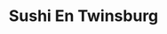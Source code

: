 ---
layout: place
title: "Sushi En Twinsburg"
permalink: /ohio/twinsburg/sushi-en-twinsburg.html
stateAbbr: OH
stateName: Ohio
cityName: Twinsburg
place_id: ChIJYVv3KSwfMYgRTKBdX_N4Bhk
photos:
  - name: >-
      places/ChIJYVv3KSwfMYgRTKBdX_N4Bhk/photos/AeeoHcJZCmZwPlaZy9aacI9JnDwSuOoj6FWsYA3Ao8dbz3_8kNVEI_QHVwcVoqA4vFHHAICDM4H7OS7gIskNy6KGp7epwQRF9vJvLN3eGw6x2OFyo4sTpkvqd4KJc1oSPaldwgRzvToC14MEcQ8546L954z0OOltEDB3ua4Usnl6yh7Lg4qZIfSAThhgp2VVUcPj-1gPo13cihz71Mj_31xejK__peIJPmlDh7KxRng9mDGAikP485PeQBpNY0rx99BSKSUObYehfJfFJPYdI2GPmyeDI30cyu59QnaMIcCyNiiKJQ
    widthPx: 4032
    heightPx: 3024
    authorAttributions:
      - displayName: Sushi En
        uri: https://maps.google.com/maps/contrib/107019762184031570462
        photoUri: >-
          https://lh3.googleusercontent.com/a-/ALV-UjVojYPlkY2DACg3u0H1BkAU74g6YbFsNER3KV6rsre8iPonxno=s100-p-k-no-mo
    flagContentUri: >-
      https://www.google.com/local/imagery/report/?cb_client=maps_api_places.places_api&image_key=!1e10!2sAF1QipPLvbJdPJHQ0rSEUoodvGI6kDAuus4H44CX-enq&hl=en-US
    googleMapsUri: >-
      https://www.google.com/maps/place//data=!3m4!1e2!3m2!1sAF1QipPLvbJdPJHQ0rSEUoodvGI6kDAuus4H44CX-enq!2e10!4m2!3m1!1s0x88311f2c29f75b61:0x190678f35f5da04c
  - name: >-
      places/ChIJYVv3KSwfMYgRTKBdX_N4Bhk/photos/AeeoHcKkTbkWEhAUim4fjR_MN1k9MlDo4k-3YBlF4rhE9XGoeQ0Bk4qmtCFwp3lBMPSVyTlH9GvC-2RvZvs6-vgNKabVgjdU2gKAgYq7L0pynbjxpN5PemQWA5Z2jo5su8kHh-xFP63YuRmnLMPpel-9KY_brC8vBem4gLCjtrUCekHmQOG4OLJ2_NTcKsFzJQzPAAwwXRCrXHC-0jXjtqO9J3M3okAuctri5-EI-Z6Ia9LMFGAiCJ4bSwSZdflmCV8PnGoPABDSAy0DLG_cGGKzSpmbKiZYbWARnqVUsKyroGgLfg
    widthPx: 4800
    heightPx: 3200
    authorAttributions:
      - displayName: Sushi En Twinsburg
        uri: https://maps.google.com/maps/contrib/117058875542534416574
        photoUri: >-
          https://lh3.googleusercontent.com/a/ACg8ocKr_7Uc3rlWZoCS7NdNydkPY6H6Jne59M9Z0hUsUSiAJsSRBg=s100-p-k-no-mo
    flagContentUri: >-
      https://www.google.com/local/imagery/report/?cb_client=maps_api_places.places_api&image_key=!1e10!2sAF1QipPFTZqeWmxxohpOr_2XU_RNQvzbIkpvydTDqtI4&hl=en-US
    googleMapsUri: >-
      https://www.google.com/maps/place//data=!3m4!1e2!3m2!1sAF1QipPFTZqeWmxxohpOr_2XU_RNQvzbIkpvydTDqtI4!2e10!4m2!3m1!1s0x88311f2c29f75b61:0x190678f35f5da04c
  - name: >-
      places/ChIJYVv3KSwfMYgRTKBdX_N4Bhk/photos/AeeoHcIKkBXXI6IcIU-vu_7EuDI73sMTcxbZiqAZXCB452ddzEM2Hr269pI5PkgWdgvuMhPU6aiiAUq02sEOJ0UNIBGqrW0mac_6I9hdS-16UAjDk6tFKI35lBFLmFG52oR_RxREQaWsewdsOIQyWKPmr6q_9UiVsi1aKp-039kW7NYGLMyh4Ikpf6TqMGjg4eIHNNnAbaZcF3FiJDG_6pEW-Eq-ARp5zc-lcBnwI7v2kNJNcShZaTJ9zc6woFPZ53RxIlaxasopm4bB7GbQveVKUIKgJxvKOBh9Mgd0cNmxG-afoM6AKebieq9g2yMyi0et0DiXrhowM6afO5y5f7XTaHeQFEq9BmWsDuQEZBKIWF7QM7rOX7DdmqLppHPyY2GYdsI3bkRSu6cE9ETICaX2hMUwcQVOm_zHvxwS7eSPkwNyP2XFWrshCVlEpQL2svvj
    widthPx: 3000
    heightPx: 4000
    authorAttributions:
      - displayName: Lee Wook
        uri: https://maps.google.com/maps/contrib/109287354178074395708
        photoUri: >-
          https://lh3.googleusercontent.com/a/ACg8ocJOz6kVZg3NTOEA4P6wteIJ6n1owadC9Vkg5_bIhsL_YPDNYA=s100-p-k-no-mo
    flagContentUri: >-
      https://www.google.com/local/imagery/report/?cb_client=maps_api_places.places_api&image_key=!1e10!2sCIABIhAGbzzgih_etGfWJysAAUJd&hl=en-US
    googleMapsUri: >-
      https://www.google.com/maps/place//data=!3m4!1e2!3m2!1sCIABIhAGbzzgih_etGfWJysAAUJd!2e10!4m2!3m1!1s0x88311f2c29f75b61:0x190678f35f5da04c
  - name: >-
      places/ChIJYVv3KSwfMYgRTKBdX_N4Bhk/photos/AeeoHcISpjW1Ocmf8-bwZAzqkuZcdewc2170mqqiIZy6sStdjPmPArzVmYxfeDmfKK5IPzJzD786iYbGggSXwIJdKGDkURSmPTZ0hzlQQyy_ttJMuWOnn-nIKnVgzaEF74fJpkemZzhMLPxHQt-xg_LzFXUVvCRceT6wpOXdNTOAv66QBx3ecLWvo8XZmp-v8bM5qKtxLkvxTSGaDoxNSdmnKhlq9L5oaswXMha1id_DSAXu8iTjCxOKF3ovvv8BwFBq9B1CudFl6mOqDdGUBePd-0NQAmmy7iCd6gnxsa_f45n3SG8mwEdytaj4Ios4wcSxfSqK3Gybn0gxgGJWG8RXlJTEYmAC2Ml5T6ABWa7_x_lTac2fFlBVc0wOgJ5EZKx1bE736LAkzqzNTjMGQ1M-tlsYr0ZrFvFVadyAFPOwF9BdYoA
    widthPx: 4032
    heightPx: 3024
    authorAttributions:
      - displayName: Diane S
        uri: https://maps.google.com/maps/contrib/117982608544997325025
        photoUri: >-
          https://lh3.googleusercontent.com/a/ACg8ocK40jgp0d2g_8Xmy5OFdV1a8s05SSyJuDG2m2blprxpgvcv1-0=s100-p-k-no-mo
    flagContentUri: >-
      https://www.google.com/local/imagery/report/?cb_client=maps_api_places.places_api&image_key=!1e10!2sCIHM0ogKEICAgMDg-fK7yAE&hl=en-US
    googleMapsUri: >-
      https://www.google.com/maps/place//data=!3m4!1e2!3m2!1sCIHM0ogKEICAgMDg-fK7yAE!2e10!4m2!3m1!1s0x88311f2c29f75b61:0x190678f35f5da04c
  - name: >-
      places/ChIJYVv3KSwfMYgRTKBdX_N4Bhk/photos/AeeoHcL0gW7Ru36uUgIbgEd53wdYu_cTutczFRlZBCKjM1aE8ia2YUcD8BXQ2ofLtTOPY4bLXbVLnKjtYlqrYxu0Nq_G3tCpJ1TM_dCd3ZHODRVdLz4_RV_3yfdq-CxzMovOLm5JoalGqiUcbQJ-_GRwZsF08us85t3ElFkHeTFbpFx8xL_yS7DdWnwyTHMzbz9K7tnt2qEYAVPBHOP1-NzKYCUxQeMoBk83MxkPVSgLdPteqZNH92g0CG9pc9qUqoZZuNMVGvw5Y3Us7jy4Z0dPWFg5BMA4b-eSP8hlaUDBfaeiN3cjI_SxTvCHlUw4HxxZgWeaYDXkE2cDCv2GVb3HT5ha4ou325BLfzVA9dkd5hfI2nBUeZaNUZ2cXVtouMCkcou3yizwk3xQT1oU9CnsJhObpKupmSF38oEIM_geSYdhUvJo
    widthPx: 2700
    heightPx: 4800
    authorAttributions:
      - displayName: H. J
        uri: https://maps.google.com/maps/contrib/109066270263021557380
        photoUri: >-
          https://lh3.googleusercontent.com/a/ACg8ocJOL7mKU6UAvFQms1dkYNdhw4oCAzGt0UdOs_tp0oycUzXQoQ=s100-p-k-no-mo
    flagContentUri: >-
      https://www.google.com/local/imagery/report/?cb_client=maps_api_places.places_api&image_key=!1e10!2sCIHM0ogKEICAgIDjq_SIiQE&hl=en-US
    googleMapsUri: >-
      https://www.google.com/maps/place//data=!3m4!1e2!3m2!1sCIHM0ogKEICAgIDjq_SIiQE!2e10!4m2!3m1!1s0x88311f2c29f75b61:0x190678f35f5da04c
  - name: >-
      places/ChIJYVv3KSwfMYgRTKBdX_N4Bhk/photos/AeeoHcK4hIh7DOtJezoVk7vQpPBtUo8mer1U-AORuikdpkTMs8zKrVLFhXPSBwYqJcmYY6qZyObnVsF-9geMBRNsown2TKGCzwBPEeuGr5An7TQuGc2UKZ6PgeoHpqzhe6Yw475eeLOeOkEYiZns6IWmzbKEDrCVX2ZczcQv34WBHaU0atKdxW7XawLnnfJlquVRwTRuB_TnW4P1J61imITCpzVIM6PCW2DA6xRthI4A5j2ok1Hx9ZgEILoX4sIQL-b9O5BYie_6GHvDXjNcRZYhuY-9YqMRhmjsBpR3aGB7DbiDi4z0gDk34wKWXfnLE72AM4UWqHqkj7sfaFfrn2XoW8fagoKTT8T0cKg3Ij6nYX_RVoa_3Ynp7kQpUyZliK91srxyJSK4F-WUzFbcHH0RilYh6cv_cKzJeWuEhJc0xxrI4rg
    widthPx: 3000
    heightPx: 4000
    authorAttributions:
      - displayName: Julie Burch
        uri: https://maps.google.com/maps/contrib/105387894863333800231
        photoUri: >-
          https://lh3.googleusercontent.com/a/ACg8ocJV5Bnd8Nm4p5PkP7UdVzmXS_4c28C3cOo1mOFLm7VksKcgew=s100-p-k-no-mo
    flagContentUri: >-
      https://www.google.com/local/imagery/report/?cb_client=maps_api_places.places_api&image_key=!1e10!2sCIHM0ogKEICAgIC50fCn0QE&hl=en-US
    googleMapsUri: >-
      https://www.google.com/maps/place//data=!3m4!1e2!3m2!1sCIHM0ogKEICAgIC50fCn0QE!2e10!4m2!3m1!1s0x88311f2c29f75b61:0x190678f35f5da04c
  - name: >-
      places/ChIJYVv3KSwfMYgRTKBdX_N4Bhk/photos/AeeoHcL8-iHwL-9-Gy55PIaQA-2LJQiwjIxgliNMSa_1HUktCXdlPedSKWKifU5cNI7TLfU0e2Eqowjyy6pcBMFX67hW2qsGZkJVZ9GM26MoKIOZbW9I6l4Tblv1VCmXZSxbbZh-XN1dot53VopV_yYeR06CLZTMtA2fBHYd5r4NtJmepVbpkUCrgF6baAIrTkz2CNlg8rPpyQ0_yiH5DHF8dxOrdDVnZyuAqbxIRq5_zSbA9zxOUEk6DiFO2p5DknVYwq9JsJJnI86MeETrEaPKU1McbEeWnyENpeZUTZTzLCbz7iVE6z1NRRGBw8xD53Pe48HQ_FFhzSYll8h4LZjOoDElRb0R2dRFLxmoyoC4Gn8mVm9iEzDQqne-Es2pH4MXyM_jkeKbborw_yPWDNa9O0QiJiXWHbuSZwiXILPKmvEX_znS
    widthPx: 4000
    heightPx: 3000
    authorAttributions:
      - displayName: 하나부자
        uri: https://maps.google.com/maps/contrib/106732399088018801839
        photoUri: >-
          https://lh3.googleusercontent.com/a/ACg8ocK9w9tx09bEsla9RxpiOWQrMi4j81TlaKKKQPiIaD-Nc5NlWg=s100-p-k-no-mo
    flagContentUri: >-
      https://www.google.com/local/imagery/report/?cb_client=maps_api_places.places_api&image_key=!1e10!2sCIHM0ogKEICAgID3mLvZuQE&hl=en-US
    googleMapsUri: >-
      https://www.google.com/maps/place//data=!3m4!1e2!3m2!1sCIHM0ogKEICAgID3mLvZuQE!2e10!4m2!3m1!1s0x88311f2c29f75b61:0x190678f35f5da04c
  - name: >-
      places/ChIJYVv3KSwfMYgRTKBdX_N4Bhk/photos/AeeoHcJumU8vxteeXarcteJTheENV3sOqtzJuXY_60SpeulmzCsIVChS6E4CCZ2fMoVhI5QgpE5VV7HPVm796lkizLOWUo3iFP-Q1ZUxrrMtn4D68eUPmt7i9nZ6tOJaBPJ-uxVS_FTY8sWJH-NGCKAEsFOUwokxF4y841Rv0YsWmD11UBRd3IY2EmGi1dwimSV135v6WOGKDX_RLaiRzPMQC3ia6GjrjpL64Dvg3uV6Css3j-1CAOk_ytmJVxvBuaPTXmbZczg5pfspj8oyIq448YSuMFh11pP1_26RXRA-aIOyHR7koiAZ6z2vbJ5lIItoe92XTHeZLFFdeCUVpYfE6LL9JiOUx3dXe_ZNHZfIMfZ5gRrDtM57jiBLqaTWTYSf3rWhkN3q3IPMDxx2Cpf9_RPs_9lvD-BHl8UKzGI-NCB8I1-H
    widthPx: 4000
    heightPx: 3000
    authorAttributions:
      - displayName: Rick James
        uri: https://maps.google.com/maps/contrib/100888220721009671976
        photoUri: >-
          https://lh3.googleusercontent.com/a-/ALV-UjXy6fKhQRcst70gPicDTkk1EzgKJLmZbsguPAWICa-3HXKKE203=s100-p-k-no-mo
    flagContentUri: >-
      https://www.google.com/local/imagery/report/?cb_client=maps_api_places.places_api&image_key=!1e10!2sCIHM0ogKEICAgIDH1rSNmAE&hl=en-US
    googleMapsUri: >-
      https://www.google.com/maps/place//data=!3m4!1e2!3m2!1sCIHM0ogKEICAgIDH1rSNmAE!2e10!4m2!3m1!1s0x88311f2c29f75b61:0x190678f35f5da04c
  - name: >-
      places/ChIJYVv3KSwfMYgRTKBdX_N4Bhk/photos/AeeoHcJRuUhLRLVWpnsyo7M5OMRMtcXhcsG_9sQzuvDkSZmTtybE_UcwEET3JMX33XF0lMex-ZxYTB9h6DimNiVCZ7U47Y4YxmcNzTmeP_AxbHFeyVCYPJwnm6miR2pDa3ZM9S_eysvVlNZCyLKT3LPD2NRPkfNy6gl690bOqDi8jLAcyCl_WOiikKwPc523iZqzO70lAdpVz-yZKLybLOKSU83-KVnU3PLIF3vNKPChDKojMSUS3excz8ZCwpCBIvo4MeCaH3bnpVIcdep63iccjJ8tosdVOHHtZ0AKMjnKE3Ojww
    widthPx: 4800
    heightPx: 3200
    authorAttributions:
      - displayName: Sushi En Twinsburg
        uri: https://maps.google.com/maps/contrib/117058875542534416574
        photoUri: >-
          https://lh3.googleusercontent.com/a/ACg8ocKr_7Uc3rlWZoCS7NdNydkPY6H6Jne59M9Z0hUsUSiAJsSRBg=s100-p-k-no-mo
    flagContentUri: >-
      https://www.google.com/local/imagery/report/?cb_client=maps_api_places.places_api&image_key=!1e10!2sAF1QipNwuzBaI2RBaI2fQNz_zVvLP29Fk3EIs2fHMbk9&hl=en-US
    googleMapsUri: >-
      https://www.google.com/maps/place//data=!3m4!1e2!3m2!1sAF1QipNwuzBaI2RBaI2fQNz_zVvLP29Fk3EIs2fHMbk9!2e10!4m2!3m1!1s0x88311f2c29f75b61:0x190678f35f5da04c
  - name: >-
      places/ChIJYVv3KSwfMYgRTKBdX_N4Bhk/photos/AeeoHcLBTbSbHbFkCmJ9O1GtI8Rxd8AJn5cbLxIBzp1EPmcV_JjMKHEb1oDKvR7MZp1wdE59XD744tw2inVmkyW_7eHxIffb3GoEDyK8sADNWgaSEKQJN1hA0_F0dozcoo0E4_7xjKZFOteBUmSMsHdwlKcQqfwcdTWU6kcbeh8pL8HD8nMgsWqSbjJSaIW8caBHmNTFv5XDV3NS18iaMwJ21Z_wrmZv905IEfW0EFP9a2EY0X1Q2hVN5ZyWTiFpyM906L9gtUnghsWez8uom2Vq5H0QUaH8sRmsQYXY9nu7wo8biyxVy0f84B-fnXxzfpVy2Lkw0CE4ch3M0iETUnJ1D5so9xIu6jVKXzSqaY1lty-TqCEmfjv0VRJ2_LKzgHv6vf8SESBl7WODHJK4Qm18zb5tjzyHxJDu9OEDYjKLGllNw8pq
    widthPx: 3264
    heightPx: 2448
    authorAttributions:
      - displayName: Jasy Re
        uri: https://maps.google.com/maps/contrib/112089021469440109902
        photoUri: >-
          https://lh3.googleusercontent.com/a-/ALV-UjUhbIFls1o8euaH56wxeTcTzpQ1qY4IxzY2z80MhUxfRDnLYUvQLA=s100-p-k-no-mo
    flagContentUri: >-
      https://www.google.com/local/imagery/report/?cb_client=maps_api_places.places_api&image_key=!1e10!2sCIHM0ogKEICAgICO_vTO7QE&hl=en-US
    googleMapsUri: >-
      https://www.google.com/maps/place//data=!3m4!1e2!3m2!1sCIHM0ogKEICAgICO_vTO7QE!2e10!4m2!3m1!1s0x88311f2c29f75b61:0x190678f35f5da04c
address: 8900 Hadden Rd, Twinsburg, OH 44087, USA
street: 8900 Hadden Rd
city: Twinsburg
state: OH
zip: '44087'
country: USA
neighborhood: null
latitude: '41.310739'
longitude: '-81.453430'
accessibility_options:
  wheelchairAccessibleParking: true
  wheelchairAccessibleEntrance: true
  wheelchairAccessibleRestroom: true
  wheelchairAccessibleSeating: true
business_status: OPERATIONAL
name: Sushi En Twinsburg
google_maps_links:
  directionsUri: >-
    https://www.google.com/maps/dir//''/data=!4m7!4m6!1m1!4e2!1m2!1m1!1s0x88311f2c29f75b61:0x190678f35f5da04c!3e0
  placeUri: https://maps.google.com/?cid=1803261687480819788
  writeAReviewUri: >-
    https://www.google.com/maps/place//data=!4m3!3m2!1s0x88311f2c29f75b61:0x190678f35f5da04c!12e1
  reviewsUri: >-
    https://www.google.com/maps/place//data=!4m4!3m3!1s0x88311f2c29f75b61:0x190678f35f5da04c!9m1!1b1
  photosUri: >-
    https://www.google.com/maps/place//data=!4m3!3m2!1s0x88311f2c29f75b61:0x190678f35f5da04c!10e5
primary_type: Japanese Restaurant
opening_hours:
  regular: null
  current: null
secondary_opening_hours:
  regular:
    weekdayDescriptions: null
    type: null
  current:
    weekdayDescriptions: null
    type: null
phone: (330) 998-6888
price_level: PRICE_LEVEL_MODERATE
price_range: null
rating: '4.5'
rating_count: 481
website: https://sushientwinsburg.toast.site/
description: null
reviews: null
parking_options: null
payment_options: null
allow_dogs: null
curbside_pickup: null
delivery: null
dine_in: null
good_for_children: null
good_for_groups: null
good_for_sports: null
live_music: null
menu_for_children: null
outdoor_seating: null
reservable: null
restroom: null
serves_beer: null
serves_breakfast: null
serves_brunch: null
serves_cocktails: null
serves_coffee: null
serves_dinner: null
serves_dessert: null
serves_lunch: null
serves_vegetarian_food: null
serves_wine: null
takeout: null

---